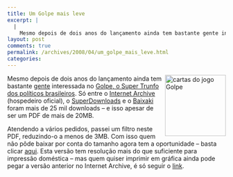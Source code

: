 ```yaml
---
title: Um Golpe mais leve
excerpt: |
  |
    Mesmo depois de dois anos do lançamento ainda tem bastante gente interessada no Golpe, o Super Trunfo dos políticos brasileiros. Só entre o Internet Archive (hospedeiro oficial), o SuperDownloads e o Baixaki foram mais de 25 mil downloads - e...
layout: post
comments: true
permalink: /archives/2008/04/um_golpe_mais_leve.html
categories:
---
```

<img title="cartas do jogo Golpe" src="//chester.me/archives/img/golpe.jpg" width="140" height="141"  align="right" />Mesmo depois de dois anos do lançamento ainda tem bastante [gente][1] interessada no [Golpe, o Super Trunfo dos políticos brasileiros][2]. Só entre o [Internet Archive][3] (hospedeiro oficial), o [SuperDownloads][4] e o [Baixaki][5] foram mais de 25 mil downloads &#8211; e isso apesar de ser um PDF de mais de 20MB.

Atendendo a vários pedidos, passei um filtro neste PDF, reduzindo-o a menos de 3MB. Com isso quem não pôde baixar por conta do tamanho agora tem a oportunidade &#8211; basta clicar [aqui][6]. Esta versão tem resolução mais do que suficiente para impressão doméstica &#8211; mas quem quiser imprimir em gráfica ainda pode pegar a versão anterior no Internet Archive, é só seguir o [link][3].

 [1]: http://www.treta.com.br/2008/04/genricos-do-super-trunfo.html
 [2]: http://stoneagescanners.com/golpe
 [3]: http://www.archive.org/details/Golpe
 [4]: http://superdownloads.uol.com.br/download/141/golpe/
 [5]: http://baixaki.ig.com.br/download/Golpe-O-Super-Trunfo-dos-Politicos-Brasileiros.htm
 [6]: http://www.archive.org/download/Golpe/golpe.pdf
